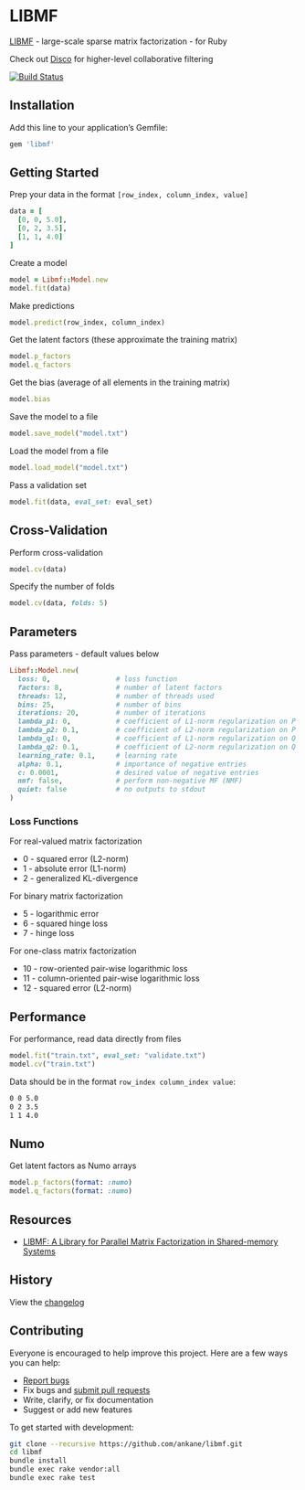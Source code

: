# LIBMF

[LIBMF](https://github.com/cjlin1/libmf) - large-scale sparse matrix factorization - for Ruby

Check out [Disco](https://github.com/ankane/disco) for higher-level collaborative filtering

[![Build Status](https://github.com/ankane/libmf/workflows/build/badge.svg?branch=master)](https://github.com/ankane/libmf/actions)

## Installation

Add this line to your application’s Gemfile:

```ruby
gem 'libmf'
```

## Getting Started

Prep your data in the format `[row_index, column_index, value]`

```ruby
data = [
  [0, 0, 5.0],
  [0, 2, 3.5],
  [1, 1, 4.0]
]
```

Create a model

```ruby
model = Libmf::Model.new
model.fit(data)
```

Make predictions

```ruby
model.predict(row_index, column_index)
```

Get the latent factors (these approximate the training matrix)

```ruby
model.p_factors
model.q_factors
```

Get the bias (average of all elements in the training matrix)

```ruby
model.bias
```

Save the model to a file

```ruby
model.save_model("model.txt")
```

Load the model from a file

```ruby
model.load_model("model.txt")
```

Pass a validation set

```ruby
model.fit(data, eval_set: eval_set)
```

## Cross-Validation

Perform cross-validation

```ruby
model.cv(data)
```

Specify the number of folds

```ruby
model.cv(data, folds: 5)
```

## Parameters

Pass parameters - default values below

```ruby
Libmf::Model.new(
  loss: 0,                # loss function
  factors: 8,             # number of latent factors
  threads: 12,            # number of threads used
  bins: 25,               # number of bins
  iterations: 20,         # number of iterations
  lambda_p1: 0,           # coefficient of L1-norm regularization on P
  lambda_p2: 0.1,         # coefficient of L2-norm regularization on P
  lambda_q1: 0,           # coefficient of L1-norm regularization on Q
  lambda_q2: 0.1,         # coefficient of L2-norm regularization on Q
  learning_rate: 0.1,     # learning rate
  alpha: 0.1,             # importance of negative entries
  c: 0.0001,              # desired value of negative entries
  nmf: false,             # perform non-negative MF (NMF)
  quiet: false            # no outputs to stdout
)
```

### Loss Functions

For real-valued matrix factorization

- 0 - squared error (L2-norm)
- 1 - absolute error (L1-norm)
- 2 - generalized KL-divergence

For binary matrix factorization

- 5 - logarithmic error
- 6 - squared hinge loss
- 7 - hinge loss

For one-class matrix factorization

- 10 - row-oriented pair-wise logarithmic loss
- 11 - column-oriented pair-wise logarithmic loss
- 12 - squared error (L2-norm)

## Performance

For performance, read data directly from files

```ruby
model.fit("train.txt", eval_set: "validate.txt")
model.cv("train.txt")
```

Data should be in the format `row_index column_index value`:

```txt
0 0 5.0
0 2 3.5
1 1 4.0
```

## Numo

Get latent factors as Numo arrays

```ruby
model.p_factors(format: :numo)
model.q_factors(format: :numo)
```

## Resources

- [LIBMF: A Library for Parallel Matrix Factorization in Shared-memory Systems](https://www.csie.ntu.edu.tw/~cjlin/papers/libmf/libmf_open_source.pdf)

## History

View the [changelog](https://github.com/ankane/libmf/blob/master/CHANGELOG.md)

## Contributing

Everyone is encouraged to help improve this project. Here are a few ways you can help:

- [Report bugs](https://github.com/ankane/libmf/issues)
- Fix bugs and [submit pull requests](https://github.com/ankane/libmf/pulls)
- Write, clarify, or fix documentation
- Suggest or add new features

To get started with development:

```sh
git clone --recursive https://github.com/ankane/libmf.git
cd libmf
bundle install
bundle exec rake vendor:all
bundle exec rake test
```
